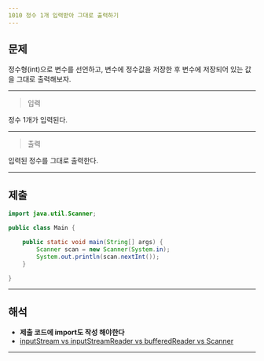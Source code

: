 ```yaml
---
1010 정수 1개 입력받아 그대로 출력하기
---
```

문제
---
정수형(int)으로 변수를 선언하고, 변수에 정수값을 저장한 후
변수에 저장되어 있는 값을 그대로 출력해보자.

---
>입력 

정수 1개가 입력된다.

---

>출력   

입력된 정수를 그대로 출력한다.

---
제출
---
```java
import java.util.Scanner;

public class Main {

	public static void main(String[] args) {
		Scanner scan = new Scanner(System.in);
		System.out.println(scan.nextInt());
	}

}

```
---
해석
---
* **제출 코드에 import도 작성 해야한다**
* [inputStream vs inputStreamReader vs bufferedReader vs Scanner](https://wikidocs.net/226)
---